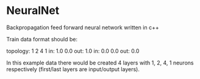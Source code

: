 # NeuralNet
Backpropagation feed forward neural network written in c++


Train data format should be:

topology: 1 2 4 1
in: 1.0 0.0
out: 1.0
in: 0.0 0.0
out: 0.0


In this example data there would be created 4 layers with 1, 2, 4, 1 neurons respectively (first/last layers are input/output layers).
